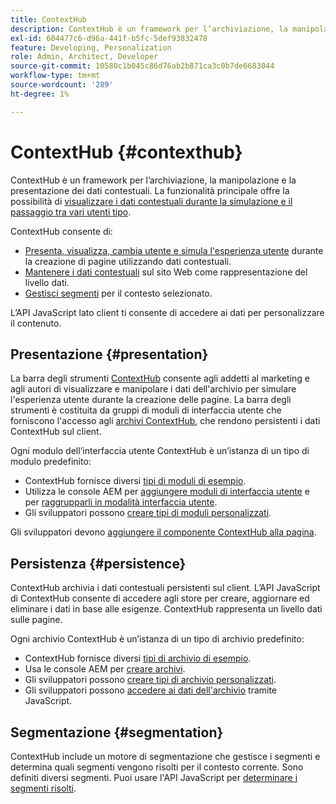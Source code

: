 ```yaml
---
title: ContextHub
description: ContextHub è un framework per l’archiviazione, la manipolazione e la presentazione dei dati contestuali
exl-id: 604477c6-d96a-441f-b5fc-5def93832478
feature: Developing, Personalization
role: Admin, Architect, Developer
source-git-commit: 10580c1b045c86d76ab2b871ca3c0b7de6683044
workflow-type: tm+mt
source-wordcount: '289'
ht-degree: 1%

---
```


# ContextHub {#contexthub}

ContextHub è un framework per l’archiviazione, la manipolazione e la presentazione dei dati contestuali. La funzionalità principale offre la possibilità di [visualizzare i dati contestuali durante la simulazione e il passaggio tra vari utenti tipo](/help/sites-cloud/authoring/personalization/contexthub.md).

ContextHub consente di:

* [Presenta, visualizza, cambia utente e simula l&#39;esperienza utente](#presentation) durante la creazione di pagine utilizzando dati contestuali.
* [Mantenere i dati contestuali](#persistence) sul sito Web come rappresentazione del livello dati.
* [Gestisci segmenti](#segmentation) per il contesto selezionato.

L’API JavaScript lato client ti consente di accedere ai dati per personalizzare il contenuto.

## Presentazione {#presentation}

La barra degli strumenti [ContextHub](/help/sites-cloud/authoring/personalization/contexthub.md) consente agli addetti al marketing e agli autori di visualizzare e manipolare i dati dell&#39;archivio per simulare l&#39;esperienza utente durante la creazione delle pagine. La barra degli strumenti è costituita da gruppi di moduli di interfaccia utente che forniscono l&#39;accesso agli [archivi ContextHub](#persistence), che rendono persistenti i dati ContextHub sul client.

Ogni modulo dell’interfaccia utente ContextHub è un’istanza di un tipo di modulo predefinito:

* ContextHub fornisce diversi [tipi di moduli di esempio](sample-modules.md).
* Utilizza le console AEM per [aggiungere moduli di interfaccia utente](configuring-contexthub.md#adding-a-ui-module) e per [raggrupparli in modalità interfaccia utente](configuring-contexthub.md#adding-a-ui-mode).
* Gli sviluppatori possono [creare tipi di moduli personalizzati](extending-contexthub.md#creating-contexthub-ui-module-types).

Gli sviluppatori devono [aggiungere il componente ContextHub alla pagina](configuring-contexthub.md).

## Persistenza {#persistence}

ContextHub archivia i dati contestuali persistenti sul client. L’API JavaScript di ContextHub consente di accedere agli store per creare, aggiornare ed eliminare i dati in base alle esigenze. ContextHub rappresenta un livello dati sulle pagine.

Ogni archivio ContextHub è un’istanza di un tipo di archivio predefinito:

* ContextHub fornisce diversi [tipi di archivio di esempio](sample-stores.md).
* Usa le console AEM per [creare archivi](configuring-contexthub.md#creating-a-contexthub-store).
* Gli sviluppatori possono [creare tipi di archivio personalizzati](extending-contexthub.md#creating-custom-store-candidates).
* Gli sviluppatori possono [accedere ai dati dell&#39;archivio](adding-contexthub.md#interacting-with-contexthub-stores) tramite JavaScript.

## Segmentazione {#segmentation}

ContextHub include un motore di segmentazione che gestisce i segmenti e determina quali segmenti vengono risolti per il contesto corrente. Sono definiti diversi segmenti. Puoi usare l&#39;API JavaScript per [determinare i segmenti risolti](adding-contexthub.md#determining-resolved-contexthub-segments).
